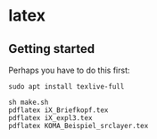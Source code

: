 # latex

## Getting started

Perhaps you have to do this first:

```
sudo apt install texlive-full
```

```
sh make.sh
pdflatex iX_Briefkopf.tex
pdflatex iX_expl3.tex
pdflatex KOMA_Beispiel_srclayer.tex
```
